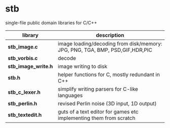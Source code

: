 stb
===

single-file public domain libraries for C/C++

library | description
--------- | ---------
**stb_image.c**       | image loading/decoding from disk/memory: JPG, PNG, TGA, BMP, PSD,GIF,HDR,PIC
**stb_vorbis.c**      | decode 
**stb_image_write.h** | image writing to disk
**stb.h**             | helper functions for C, mostly redundant in C++
**stb_c_lexer.h**     | simplify writing parsers for C-like languages
**stb_perlin.h**      | revised Perlin noise (3D input, 1D output)
**stb_textedit.h**    | guts of a text editor for games etc implementing them from scratch
